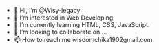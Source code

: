 - 👋 Hi, I’m @Wisy-legacy
- 👀 I’m interested in Web Developing
- 🌱 I’m currently learning HTML, CSS, JavaScript.
- 💞️ I’m looking to collaborate on ...
- 📫 How to reach me wisdomchika1902gmail.com

<!---
Wisy-legacy/Wisy-legacy is a ✨ special ✨ repository because its `README.md` (this file) appears on your GitHub profile.
You can click the Preview link to take a look at your changes.
--->
